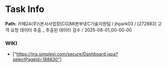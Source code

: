 # Task Info

**Path:** 카페24(주)\본사사업장\[CG]MI본부\EC기술지원팀 / jhpark03 / [272883] 고객 요청 데이터 추출 _ 추출된 데이터 검수 / 2025-08-01_00-00-00

### WIKI
- ["https://jira.simplexi.com/secure/Dashboard.jspa?selectPageId=188830"]

